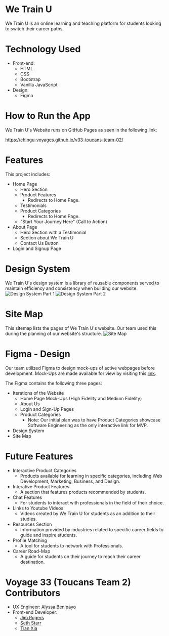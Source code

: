 # We Train U

We Train U is an online learning and teaching platform for students looking to switch their career paths. 

# Technology Used

- Front-end:
  - HTML
  - CSS
  - Bootstrap
  - Vanilla JavaScript
- Design:
  - Figma

# How to Run the App

We Train U's Website runs on GitHub Pages as seen in the following link:

https://chingu-voyages.github.io/v33-toucans-team-02/

# Features
This project includes:
- Home Page
  - Hero Section
  - Product Features
    - Redirects to Home Page. 
  - Testimonials
  - Product Categories
    - Redirects to Home Page.  
  - "Start Your Journey Here" (Call to Action)
- About Page
  - Hero Section with a Testimonial
  - Section about We Train U
  - Contact Us Button
- Login and Signup Page


# Design System
We Train U's design system is a library of reusable components served to maintain efficiency and consistency when building our website.
<img src="assets/images/design-system/design-system-1.png" alt="Design System Part 1">
<img src="assets/images/design-system/design-system-2.png" alt="Design System Part 2">

# Site Map
This sitemap lists the pages of We Train U's website. Our team used this during the planning of our website's structure.
<img src="assets/images/design-system/site-map.png" alt="Site Map">

# Figma - Design
Our team utilized Figma to design mock-ups of active webpages before development. Mock-Ups are made available for view by visiting this [link](https://www.figma.com/file/tyePR4TZbI1fXEQCzFPheX/?node-id=0%3A1). 

The Figma contains the following three pages:
- Iterations of the Website
  - Home Page Mock-Ups (High Fidelity and Medium Fidelity)
  - About Us
  - Login and Sign-Up Pages
  - Product Categories
    - Note: Our initial plan was to have Product Categories showcase Software Engineering as the only interactive link for MVP. 
- Design System
- Site Map

# Future Features
- Interactive Product Categories
  - Products available for learning in specific categories, including Web Development, Marketing, Business, and Design.
- Interative Product Features
  - A section that features products recommended by students.
- Chat Features
  - For students to interact with professionals in the field of their choice.
- Links to Youtube Videos
  - Videos created by We Train U for students as an addition to their studies.
- Resources Section
  - Information provided by industries related to specific career fields to guide and inspire students.
- Profile Matching
  - A tool for students to network with Professionals.
- Career Road-Map
  - A guide for students on their journey to reach their career destination.

# Voyage 33 (Toucans Team 2) Contributors
- UX Engineer: [Alyssa Benipayo](https://github.com/alyssabenipayo)
- Front-end Developer:
  - [Jim Rogers](https://github.com/EnvoyPrototype)
  - [Seth Starr](https://github.com/Simon51584)
  - [Tian Xia](https://github.com/AllenXT)
